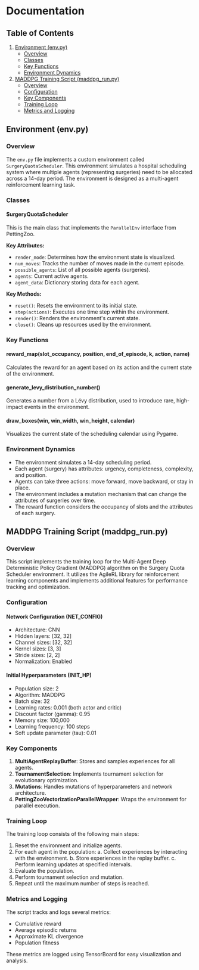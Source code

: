 # Documentation

## Table of Contents
1. [Environment (env.py)](#environment-envpy)
   - [Overview](#environment-overview)
   - [Classes](#environment-classes)
   - [Key Functions](#environment-key-functions)
   - [Environment Dynamics](#environment-dynamics)
2. [MADDPG Training Script (maddpg_run.py)](#maddpg-training-script-maddpg_runpy)
   - [Overview](#maddpg-overview)
   - [Configuration](#maddpg-configuration)
   - [Key Components](#maddpg-key-components)
   - [Training Loop](#maddpg-training-loop)
   - [Metrics and Logging](#maddpg-metrics-and-logging)

## Environment (env.py) <a name="environment-envpy"></a>

### Overview <a name="environment-overview"></a>

The `env.py` file implements a custom environment called `SurgeryQuotaScheduler`. This environment simulates a hospital scheduling system where multiple agents (representing surgeries) need to be allocated across a 14-day period. The environment is designed as a multi-agent reinforcement learning task.

### Classes <a name="environment-classes"></a>

#### SurgeryQuotaScheduler

This is the main class that implements the `ParallelEnv` interface from PettingZoo.

**Key Attributes:**
- `render_mode`: Determines how the environment state is visualized.
- `num_moves`: Tracks the number of moves made in the current episode.
- `possible_agents`: List of all possible agents (surgeries).
- `agents`: Current active agents.
- `agent_data`: Dictionary storing data for each agent.

**Key Methods:**
- `reset()`: Resets the environment to its initial state.
- `step(actions)`: Executes one time step within the environment.
- `render()`: Renders the environment's current state.
- `close()`: Cleans up resources used by the environment.

### Key Functions <a name="environment-key-functions"></a>

#### reward_map(slot_occupancy, position, end_of_episode, k, action, name)

Calculates the reward for an agent based on its action and the current state of the environment.

#### generate_levy_distribution_number()

Generates a number from a Lévy distribution, used to introduce rare, high-impact events in the environment.

#### draw_boxes(win, win_width, win_height, calendar)

Visualizes the current state of the scheduling calendar using Pygame.

### Environment Dynamics <a name="environment-dynamics"></a>

- The environment simulates a 14-day scheduling period.
- Each agent (surgery) has attributes: urgency, completeness, complexity, and position.
- Agents can take three actions: move forward, move backward, or stay in place.
- The environment includes a mutation mechanism that can change the attributes of surgeries over time.
- The reward function considers the occupancy of slots and the attributes of each surgery.

## MADDPG Training Script (maddpg_run.py) <a name="maddpg-training-script-maddpg_runpy"></a>

### Overview <a name="maddpg-overview"></a>

This script implements the training loop for the Multi-Agent Deep Deterministic Policy Gradient (MADDPG) algorithm on the Surgery Quota Scheduler environment. It utilizes the AgileRL library for reinforcement learning components and implements additional features for performance tracking and optimization.

### Configuration <a name="maddpg-configuration"></a>

#### Network Configuration (NET_CONFIG)
- Architecture: CNN
- Hidden layers: [32, 32]
- Channel sizes: [32, 32]
- Kernel sizes: [3, 3]
- Stride sizes: [2, 2]
- Normalization: Enabled

#### Initial Hyperparameters (INIT_HP)
- Population size: 2
- Algorithm: MADDPG
- Batch size: 32
- Learning rates: 0.001 (both actor and critic)
- Discount factor (gamma): 0.95
- Memory size: 100,000
- Learning frequency: 100 steps
- Soft update parameter (tau): 0.01

### Key Components <a name="maddpg-key-components"></a>

1. **MultiAgentReplayBuffer**: Stores and samples experiences for all agents.
2. **TournamentSelection**: Implements tournament selection for evolutionary optimization.
3. **Mutations**: Handles mutations of hyperparameters and network architecture.
4. **PettingZooVectorizationParallelWrapper**: Wraps the environment for parallel execution.

### Training Loop <a name="maddpg-training-loop"></a>

The training loop consists of the following main steps:

1. Reset the environment and initialize agents.
2. For each agent in the population:
   a. Collect experiences by interacting with the environment.
   b. Store experiences in the replay buffer.
   c. Perform learning updates at specified intervals.
3. Evaluate the population.
4. Perform tournament selection and mutation.
5. Repeat until the maximum number of steps is reached.

### Metrics and Logging <a name="maddpg-metrics-and-logging"></a>

The script tracks and logs several metrics:

- Cumulative reward
- Average episodic returns
- Approximate KL divergence
- Population fitness

These metrics are logged using TensorBoard for easy visualization and analysis.
